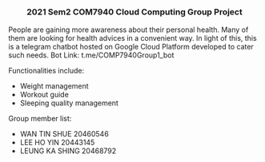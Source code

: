 
# 
<h3 align="center">2021 Sem2 COM7940 Cloud Computing Group Project</h3>


<!-- ABOUT THE PROJECT -->


People are gaining more awareness about their personal health. Many of them are looking for health advices in a convenient way. In light of this, this is a telegram chatbot hosted on Google Cloud Platform developed to cater such needs. Bot Link: t.me/COMP7940Group1_bot

Functionalities include:
* Weight management
* Workout guide
* Sleeping quality management

Group member list:
* WAN TIN SHUE 20460546
* LEE HO YIN 20443145
* LEUNG KA SHING 20468792



